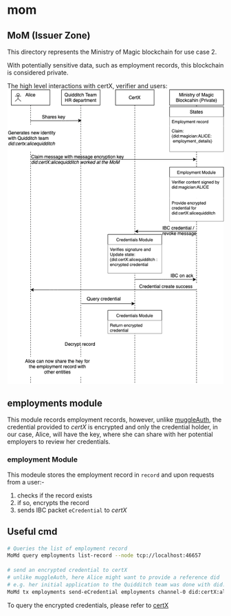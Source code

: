 # mom

## MoM (Issuer Zone)

This directory represents the Ministry of Magic blockchain for use case 2.

With potentially sensitive data, such as employment records, this blockchain is considered private.

The high level interactions with certX, verifier and users:
![MoM](./mom.png)

## employments module

This module records employment records, however, unlike [muggleAuth](../muggleauth/readme.md),
the credential provided to *certX* is encrypted and only the credential holder, in our case, Alice,
will have the key, where she can share with her potential employers to review her credentials.

### employment Module

This modeule stores the employment record in `record` and upon requests from a user:-

1. checks if the record exists
1. if so, encrypts the record
1. sends IBC packet `eCredential` to *certX*

## Useful cmd

```sh
# Queries the list of employment record 
MoMd query employments list-record --node tcp://localhost:46657

# send an encrypted credential to certX
# unlike muggleAuth, here Alice might want to provide a reference did
# e.g. her initial application to the Quidditch team was done with did:certX:aliceQuidditch
MoMd tx employments send-eCredential employments channel-0 did:certX:aliceQuidditch 0 --node tcp://localhost:46657 --home .home --from alice
```

To query the encrypted credentials, please refer to [certX](../certX/readme.md)

